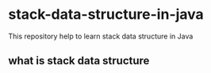 # stack-data-structure-in-java
This repository help to learn stack data structure in Java

## what is stack data structure

